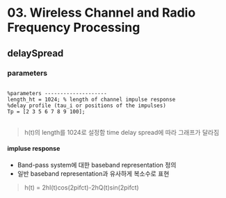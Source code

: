 # 03. Wireless Channel and Radio Frequency Processing
## delaySpread

### parameters

<pre>
<code>
%parameters --------------------
length_ht = 1024; % length of channel impulse response 
%delay profile (tau_i or positions of the impulses)
Tp = [2 3 5 6 7 8 9 100];
</code>
</pre>

> h(t)의 length를 1024로 설정함
> time delay spread에 따라 그래프가 달라짐

#### impluse response
*  Band-pass system에 대한 baseband representation 정의
* 일반 baseband representation과 유사하게 복소수로 표현
> h(t) = 2hI(t)cos(2pifct)-2hQ(t)sin(2pifct)


<!--stackedit_data:
eyJoaXN0b3J5IjpbLTExNTEyOTQyNzEsNTY5MTk2MzI0LDExNj
c4MDQ4MDddfQ==
-->